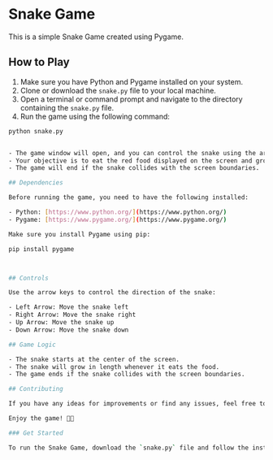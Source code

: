# Snake Game

This is a simple Snake Game created using Pygame.

## How to Play

1. Make sure you have Python and Pygame installed on your system.
2. Clone or download the `snake.py` file to your local machine.
3. Open a terminal or command prompt and navigate to the directory containing the `snake.py` file.
4. Run the game using the following command:


```bash
python snake.py


- The game window will open, and you can control the snake using the arrow keys (left, right, up, down).
- Your objective is to eat the red food displayed on the screen and grow the snake.
- The game will end if the snake collides with the screen boundaries.

## Dependencies

Before running the game, you need to have the following installed:

- Python: [https://www.python.org/](https://www.python.org/)
- Pygame: [https://www.pygame.org/](https://www.pygame.org/)

Make sure you install Pygame using pip:

pip install pygame



## Controls

Use the arrow keys to control the direction of the snake:

- Left Arrow: Move the snake left
- Right Arrow: Move the snake right
- Up Arrow: Move the snake up
- Down Arrow: Move the snake down

## Game Logic

- The snake starts at the center of the screen.
- The snake will grow in length whenever it eats the food.
- The game ends if the snake collides with the screen boundaries.

## Contributing

If you have any ideas for improvements or find any issues, feel free to create a pull request or submit an issue.

Enjoy the game! 🐍🍎

### Get Started

To run the Snake Game, download the `snake.py` file and follow the instructions above to play the game.

